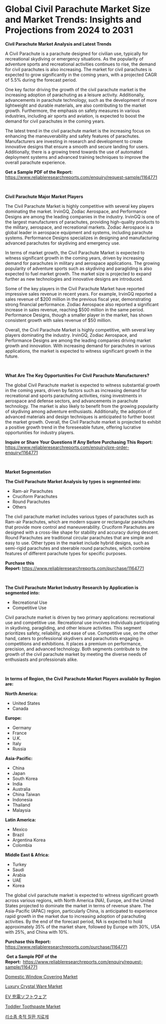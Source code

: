 <p><h1>Global Civil Parachute Market Size and Market Trends: Insights and Projections from 2024 to 2031</h1></p><p><strong>Civil Parachute Market Analysis and Latest Trends</strong></p>
<p><p>A Civil Parachute is a parachute designed for civilian use, typically for recreational skydiving or emergency situations. As the popularity of adventure sports and recreational activities continues to rise, the demand for civil parachutes is also increasing. The market for civil parachutes is expected to grow significantly in the coming years, with a projected CAGR of 5.5% during the forecast period.</p><p>One key factor driving the growth of the civil parachute market is the increasing adoption of parachuting as a leisure activity. Additionally, advancements in parachute technology, such as the development of more lightweight and durable materials, are also contributing to the market growth. Furthermore, the emphasis on safety measures in various industries, including air sports and aviation, is expected to boost the demand for civil parachutes in the coming years.</p><p>The latest trend in the civil parachute market is the increasing focus on enhancing the maneuverability and safety features of parachutes. Manufacturers are investing in research and development to create innovative designs that ensure a smooth and secure landing for users. Additionally, there is a growing trend towards the use of automated deployment systems and advanced training techniques to improve the overall parachute experience.</p></p>
<p><strong>Get a Sample PDF of the Report:&nbsp;</strong> <a href="https://www.reliableresearchreports.com/enquiry/request-sample/1164771">https://www.reliableresearchreports.com/enquiry/request-sample/1164771</a></p>
<p>&nbsp;</p>
<p><strong>Civil Parachute Major Market Players</strong></p>
<p><p>The Civil Parachute Market is highly competitive with several key players dominating the market. IrvinGQ, Zodiac Aerospace, and Performance Designs are among the leading companies in the industry. IrvinGQ is one of the largest manufacturers of parachutes, providing high-quality products to the military, aerospace, and recreational markets. Zodiac Aerospace is a global leader in aerospace equipment and systems, including parachute systems. Performance Designs specializes in designing and manufacturing advanced parachutes for skydiving and emergency use.</p><p>In terms of market growth, the Civil Parachute Market is expected to witness significant growth in the coming years, driven by increasing demand for parachutes in military and aerospace applications. The growing popularity of adventure sports such as skydiving and paragliding is also expected to fuel market growth. The market size is projected to expand further as new technologies and innovative designs are introduced.</p><p>Some of the key players in the Civil Parachute Market have reported impressive sales revenue in recent years. For example, IrvinGQ reported a sales revenue of $200 million in the previous fiscal year, demonstrating strong financial performance. Zodiac Aerospace also reported a significant increase in sales revenue, reaching $500 million in the same period. Performance Designs, though a smaller player in the market, has shown consistent growth with sales revenue of $50 million.</p><p>Overall, the Civil Parachute Market is highly competitive, with several key players dominating the industry. IrvinGQ, Zodiac Aerospace, and Performance Designs are among the leading companies driving market growth and innovation. With increasing demand for parachutes in various applications, the market is expected to witness significant growth in the future.</p></p>
<p>&nbsp;</p>
<p><strong>What Are The Key Opportunities For Civil Parachute Manufacturers?</strong></p>
<p><p>The global Civil Parachute market is expected to witness substantial growth in the coming years, driven by factors such as increasing demand for recreational and sports parachuting activities, rising investments in aerospace and defense sectors, and advancements in parachute technology. The market is also likely to benefit from the growing popularity of skydiving among adventure enthusiasts. Additionally, the adoption of advanced materials and design techniques is anticipated to further boost the market growth. Overall, the Civil Parachute market is projected to exhibit a positive growth trend in the foreseeable future, offering lucrative opportunities for industry players.</p></p>
<p><strong>Inquire or Share Your Questions If Any Before Purchasing This Report:</strong> <a href="https://www.reliableresearchreports.com/enquiry/pre-order-enquiry/1164771">https://www.reliableresearchreports.com/enquiry/pre-order-enquiry/1164771</a></p>
<p>&nbsp;</p>
<p><strong>Market Segmentation</strong></p>
<p><strong>The Civil Parachute Market Analysis by types is segmented into:</strong></p>
<p><ul><li>Ram-air Parachutes</li><li>Cruciform Parachutes</li><li>Round Parachutes</li><li>Others</li></ul></p>
<p><p>The civil parachute market includes various types of parachutes such as Ram-air Parachutes, which are modern square or rectangular parachutes that provide more control and maneuverability. Cruciform Parachutes are designed with a cross-like shape for stability and accuracy during descent. Round Parachutes are traditional circular parachutes that are simple and easy to use. Other types in the market include hybrid designs, such as semi-rigid parachutes and steerable round parachutes, which combine features of different parachute types for specific purposes.</p></p>
<p><strong>Purchase this Report:&nbsp;</strong><a href="https://www.reliableresearchreports.com/purchase/1164771">https://www.reliableresearchreports.com/purchase/1164771</a></p>
<p>&nbsp;</p>
<p><strong>The Civil Parachute Market Industry Research by Application is segmented into:</strong></p>
<p><ul><li>Recreational Use</li><li>Competitive Use</li></ul></p>
<p><p>Civil parachute market is driven by two primary applications: recreational use and competitive use. Recreational use involves individuals participating in skydiving, paragliding, and other leisure activities. This segment prioritizes safety, reliability, and ease of use. Competitive use, on the other hand, caters to professional skydivers and parachutists engaging in competitions and exhibitions. It places a premium on performance, precision, and advanced technology. Both segments contribute to the growth of the civil parachute market by meeting the diverse needs of enthusiasts and professionals alike.</p></p>
<p>&nbsp;</p>
<p><strong>In terms of Region, the Civil Parachute Market Players available by Region are:</strong></p>
<p>
    <p> <strong> North America: </strong>
        <ul>
            <li>United States</li>
            <li>Canada</li>
        </ul>
        </p> 
    <p> <strong> Europe: </strong>
        <ul>
            <li>Germany</li>
            <li>France</li>
            <li>U.K.</li>
            <li>Italy</li>
            <li>Russia</li>
        </ul>
        </p> 
    <p> <strong> Asia-Pacific: </strong>
        <ul>
            <li>China</li>
            <li>Japan</li>
            <li>South Korea</li>
            <li>India</li>
            <li>Australia</li>
            <li>China Taiwan</li>
            <li>Indonesia</li>
            <li>Thailand</li>
            <li>Malaysia</li>
        </ul>
        </p> 
    <p> <strong> Latin America: </strong>
        <ul>
            <li>Mexico</li>
            <li>Brazil</li>
            <li>Argentina Korea</li>
            <li>Colombia</li>
        </ul>
        </p> 
    <p> <strong> Middle East & Africa: </strong>
        <ul>
            <li>Turkey</li>
            <li>Saudi</li>
            <li>Arabia</li>
            <li>UAE</li>
            <li>Korea</li>
        </ul>
    </p>
    </p>
<p><p>The global civil parachute market is expected to witness significant growth across various regions, with North America (NA), Europe, and the United States projected to dominate the market in terms of revenue share. The Asia-Pacific (APAC) region, particularly China, is anticipated to experience rapid growth in the market due to increasing adoption of parachuting activities. By the end of the forecast period, NA is expected to hold approximately 35% of the market share, followed by Europe with 30%, USA with 25%, and China with 10%.</p></p>
<p><strong>Purchase this Report: </strong><a href="https://www.reliableresearchreports.com/purchase/1164771">https://www.reliableresearchreports.com/purchase/1164771</a></p>
<p>&nbsp;<strong>Get a Sample PDF of the Report:&nbsp;&nbsp;</strong><a href="https://www.reliableresearchreports.com/enquiry/request-sample/1164771">https://www.reliableresearchreports.com/enquiry/request-sample/1164771</a></p>
<p><strong></strong></p>
<p><p><a href="https://github.com/jsmusil/Market-Research-Report-List-2/blob/main/domestic-window-covering-market.md">Domestic Window Covering Market</a></p><p><a href="https://github.com/yemakinde/Market-Research-Report-List-1/blob/main/luxury-crystal-ware-market.md">Luxury Crystal Ware Market</a></p><p><a href="https://github.com/LeanneBruen2023/Market-Research-Report-List-1/blob/main/65445877201.md">EV 充電ソフトウェア</a></p><p><a href="https://issuu.com/reportprime-2/docs/toddler-toothpaste-market-size-2030.pptx">Toddler Toothpaste Market</a></p><p><a href="https://github.com/PhilToryphy7876567/Market-Research-Report-List-1/blob/main/48262885854.md">리소좀 축적 질환 치료제</a></p></p>